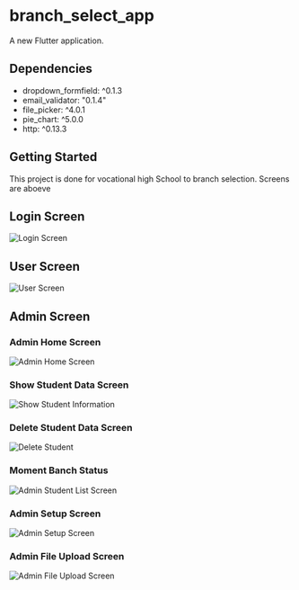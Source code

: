# branch_select_app

A new Flutter application.

## Dependencies

  - dropdown_formfield: ^0.1.3
  - email_validator: "0.1.4"
  - file_picker: ^4.0.1
  - pie_chart: ^5.0.0
  - http: ^0.13.3

## Getting Started

This project is done for vocational high School to branch selection. Screens are aboeve



## Login Screen
 ![Login Screen](https://user-images.githubusercontent.com/20681737/137600561-4ac56521-c8d2-4e4c-9034-15451ea7b7fc.png)

## User Screen
 ![User Screen](https://user-images.githubusercontent.com/20681737/137600562-6fc326d1-b57c-4abb-abb1-689e344704c8.png)

## Admin Screen
### Admin Home Screen
![Admin Home Screen](https://user-images.githubusercontent.com/20681737/137600564-7dda95b5-83e3-45e0-bc3d-2826a68101fb.png)
### Show Student Data Screen
![Show Student Information](https://user-images.githubusercontent.com/20681737/137784987-7933bd0a-b346-487f-9d08-e5a634ed24a2.png)
### Delete Student Data Screen
![Delete Student](https://user-images.githubusercontent.com/20681737/137784985-2bac224d-b8ce-4651-b402-62389391cc1b.png)
###  Moment Banch Status
![Admin Student List Screen](https://user-images.githubusercontent.com/20681737/137600565-d289ea7a-c45b-4dab-8cee-e60b94fa115a.png)
### Admin Setup Screen
![Admin Setup Screen](https://user-images.githubusercontent.com/20681737/137600566-37f40cf3-24a5-4b8d-91d0-a1be1e9cc076.png)
### Admin File Upload Screen
![Admin File Upload Screen](https://user-images.githubusercontent.com/20681737/137600559-c62fcd08-8e82-465c-9232-716253172f4b.png)

